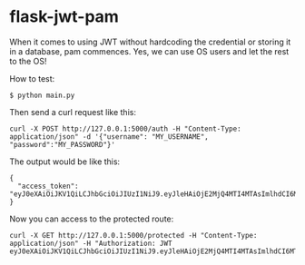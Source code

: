 # flask-jwt-pam

When it comes to using JWT without hardcoding the credential or storing it in a database, pam commences. Yes, we can use OS users and let the rest to the OS!

How to test:

```
$ python main.py

```

Then send a curl request like this:

```
curl -X POST http://127.0.0.1:5000/auth -H "Content-Type: application/json" -d '{"username": "MY_USERNAME", "password":"MY_PASSWORD"}'

```
The output would be like this:

```
{
  "access_token": "eyJ0eXAiOiJKV1QiLCJhbGciOiJIUzI1NiJ9.eyJleHAiOjE2MjQ4MTI4MTAsImlhdCI6MTYyNDgxMjUxMCwibmJmIjoxNjI0ODEyNTEwLCJpZGVudGl0eSI6IjNlMGZiNWMzLTA0ZjEtNGJjNi1iMzNlLTYyMzI1NGM3MDIxNSJ9.j6qczVTbVz3dQAjDd9g0iNSLeFvxS1GXSD97tg20h60"
}

```

Now you can access to the protected route:

```
curl -X GET http://127.0.0.1:5000/protected -H "Content-Type: application/json" -H "Authorization: JWT eyJ0eXAiOiJKV1QiLCJhbGciOiJIUzI1NiJ9.eyJleHAiOjE2MjQ4MTI4MTAsImlhdCI6MTYyNDgxMjUxMCwibmJmIjoxNjI0ODEyNTEwLCJpZGVudGl0eSI6IjNlMGZiNWMzLTA0ZjEtNGJjNi1iMzNlLTYyMzI1NGM3MDIxNSJ9.j6qczVTbVz3dQAjDd9g0iNSLeFvxS1GXSD97tg20h60"

```
